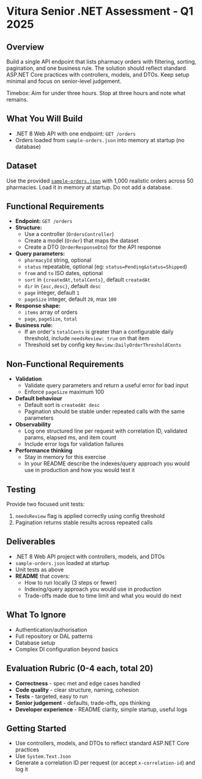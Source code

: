 # Vitura Senior .NET Assessment - Q1 2025

## Overview
Build a single API endpoint that lists pharmacy orders with filtering, sorting, pagination, and one business rule. The solution should reflect standard ASP.NET Core practices with controllers, models, and DTOs. Keep setup minimal and focus on senior-level judgement.

Timebox: Aim for under three hours. Stop at three hours and note what remains.

## What You Will Build
- .NET 8 Web API with one endpoint: `GET /orders`
- Orders loaded from `sample-orders.json` into memory at startup (no database)

## Dataset
Use the provided [`sample-orders.json`](https://github.com/mjkearns/vitura-senior-dotnet-assesment-08-2025/blob/main/sample-orders.json) with 1,000 realistic orders across 50 pharmacies. Load it in memory at startup. Do not add a database.

## Functional Requirements
- **Endpoint:** `GET /orders`
- **Structure:**
  - Use a controller (`OrdersController`)
  - Create a model (`Order`) that maps the dataset
  - Create a DTO (`OrderResponseDto`) for the API response
- **Query parameters:**
  - `pharmacyId` string, optional
  - `status` repeatable, optional (eg: `status=Pending&status=Shipped`)
  - `from` and `to` ISO dates, optional
  - `sort` in `{createdAt,totalCents}`, default `createdAt`
  - `dir` in `{asc,desc}`, default `desc`
  - `page` integer, default `1`
  - `pageSize` integer, default `20`, max `100`
- **Response shape:**
  - `items` array of orders
  - `page`, `pageSize`, `total`
- **Business rule:**
  - If an order's `totalCents` is greater than a configurable daily threshold, include `needsReview: true` on that item
  - Threshold set by config key `Review:DailyOrderThresholdCents`

## Non-Functional Requirements
- **Validation**
  - Validate query parameters and return a useful error for bad input
  - Enforce `pageSize` maximum 100
- **Default behaviour**
  - Default sort is `createdAt desc`
  - Pagination should be stable under repeated calls with the same parameters
- **Observability**
  - Log one structured line per request with correlation ID, validated params, elapsed ms, and item count
  - Include error logs for validation failures
- **Performance thinking**
  - Stay in memory for this exercise
  - In your README describe the indexes/query approach you would use in production and how you would test it

## Testing
Provide two focused unit tests:
1. `needsReview` flag is applied correctly using config threshold
2. Pagination returns stable results across repeated calls

## Deliverables
- .NET 8 Web API project with controllers, models, and DTOs
- `sample-orders.json` loaded at startup
- Unit tests as above
- **README** that covers:
  - How to run locally (3 steps or fewer)
  - Indexing/query approach you would use in production
  - Trade-offs made due to time limit and what you would do next

## What To Ignore
- Authentication/authorisation
- Full repository or DAL patterns
- Database setup
- Complex DI configuration beyond basics

## Evaluation Rubric (0-4 each, total 20)
- **Correctness** - spec met and edge cases handled
- **Code quality** - clear structure, naming, cohesion
- **Tests** - targeted, easy to run
- **Senior judgement** - defaults, trade-offs, ops thinking
- **Developer experience** - README clarity, simple startup, useful logs

## Getting Started
- Use controllers, models, and DTOs to reflect standard ASP.NET Core practices
- Use `System.Text.Json`
- Generate a correlation ID per request (or accept `x-correlation-id`) and log it
